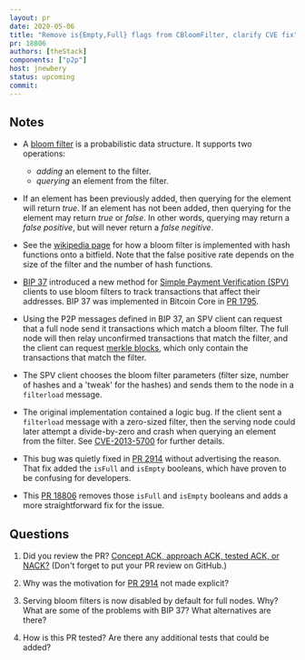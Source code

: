 ```yaml
---
layout: pr
date: 2020-05-06
title: "Remove is{Empty,Full} flags from CBloomFilter, clarify CVE fix"
pr: 18806
authors: [theStack]
components: ["p2p"]
host: jnewbery
status: upcoming
commit:
---
```


## Notes

- A [bloom filter](https://en.wikipedia.org/wiki/Bloom_filter) is a
  probabilistic data structure. It supports two operations:
  - _adding_ an element to the filter.
  - _querying_ an element from the filter.

- If an element has been previously added, then querying for the element will
  return _true_. If an element has not been added, then querying for the
  element may return _true_ or _false_. In other words, querying may return a
  _false positive_, but will never return a _false negitive_.

- See the [wikipedia page](https://github.com/bitcoin/bitcoin/pull/1795) for
  how a bloom filter is implemented with hash functions onto a bitfield. Note
  that the false positive rate depends on the size of the filter and the number
  of hash functions.

- [BIP 37](https://github.com/bitcoin/bips/blob/master/bip-0037.mediawiki)
  introduced a new method for [Simple Payment Verification
  (SPV)](https://bitcoin.org/en/operating-modes-guide#simplified-payment-verification-spv)
  clients to use bloom filters to track transactions that affect their addresses.
  BIP 37 was implemented in Bitcoin Core in [PR
  1795](https://github.com/bitcoin/bitcoin/pull/1795).

- Using the P2P messages defined in BIP 37, an SPV client can request that a
  full node send it transactions which match a bloom filter. The full node will
  then relay unconfirmed transactions that match the filter, and the client can
  request [merkle
  blocks](https://github.com/bitcoin/bitcoin/blob/608359b071dac82a9cf33a6c9e01f87abfcb90eb/src/merkleblock.h#L127-L132),
  which only contain the transactions that match the filter.

- The SPV client chooses the bloom filter parameters (filter size, number of
  hashes and a 'tweak' for the hashes) and sends them to the node in a
  `filterload` message.

- The original implementation contained a logic bug. If the client sent a
  `filterload` message with a zero-sized filter, then the serving node could
  later attempt a divide-by-zero and crash when querying an element from the
  filter. See
  [CVE-2013-5700](https://cve.mitre.org/cgi-bin/cvename.cgi?name=CVE-2013-5700)
  for further details.

- This bug was quietly fixed in [PR
  2914](https://github.com/bitcoin/bitcoin/pull/2914) without advertising the
  reason. That fix added the `isFull` and `isEmpty` booleans, which have proven
  to be confusing for developers.

- This [PR 18806](https://github.com/bitcoin/bitcoin/pull/18806) removes those
  `isFull` and `isEmpty` booleans and adds a more straightforward fix for the
  issue.

## Questions

1. Did you review the PR? [Concept ACK, approach ACK, tested ACK, or
   NACK?](https://github.com/bitcoin/bitcoin/blob/master/CONTRIBUTING.md#peer-review)
   (Don't forget to put your PR review on GitHub.)

2. Why was the motivation for [PR
   2914](https://github.com/bitcoin/bitcoin/pull/2914) not made explicit?

3. Serving bloom filters is now disabled by default for full nodes. Why? What
   are some of the problems with BIP 37? What alternatives are there?

4. How is this PR tested? Are there any additional tests that could be added?

<!-- TODO: uncomment and add meeting log
## Meeting Log

{% irc %}
{% endirc %}
--->
